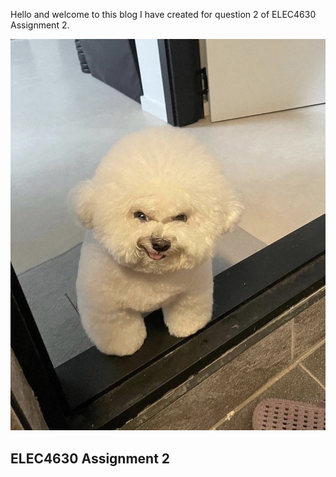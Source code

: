 Hello and welcome to this blog I have created for question 2 of ELEC4630 Assignment 2.

![Image of fast.ai logo](images/meanmugging.jpg)

## ELEC4630 Assignment 2
